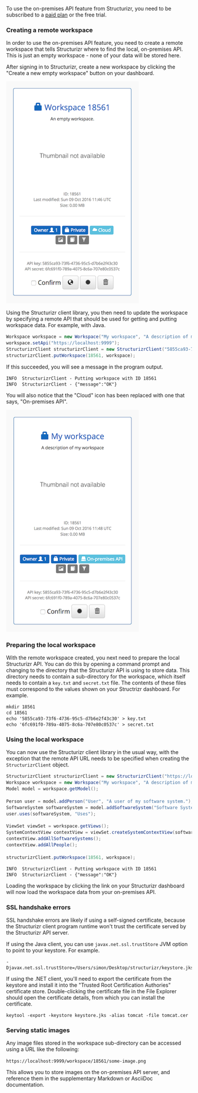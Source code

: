 To use the on-premises API feature from Structurizr, you need to be subscribed to a [paid plan](https://structurizr.com/pricing) or the free trial.

### Creating a remote workspace

In order to use the on-premises API feature, you need to create a remote workspace that tells Structurizr where to find the local, on-premises API. This is just an empty workspace - none of your data will be stored here.

After signing in to Structurizr, create a new workspace by clicking the "Create a new empty workspace" button on your dashboard.

![An empty, cloud-based workspace](empty-workspace-1.png)

Using the Structurizr client library, you then need to update the workspace by specifying a remote API that should be used for getting and putting workspace data. For example, with Java.

```java
Workspace workspace = new Workspace("My workspace", "A description of my workspace");
workspace.setApi("https://localhost:9999");
StructurizrClient structurizrClient = new StructurizrClient("5855ca93-73f6-4736-95c5-d7b6e2f43c30", "6fc691f0-789a-4075-8c6a-707e80c0537c");
structurizrClient.putWorkspace(18561, workspace);
```

If this succeeded, you will see a message in the program output.

```
INFO  StructurizrClient - Putting workspace with ID 18561
INFO  StructurizrClient - {"message":"OK"}
```

You will also notice that the "Cloud" icon has been replaced with one that says, "On-premises API". 

![An empty, on-premises workspace](empty-workspace-2.png)

### Preparing the local workspace

With the remote workspace created, you next need to prepare the local Structurizr API. You can do this by opening a command prompt and changing to the directory that the Structurizr API is using to store data. This directory needs to contain a sub-directory for the workspace, which itself needs to contain a ```key.txt``` and ```secret.txt``` file. The contents of these files must correspond to the values shown on your Structrizr dashboard. For example.

```
mkdir 18561
cd 18561
echo '5855ca93-73f6-4736-95c5-d7b6e2f43c30' > key.txt
echo '6fc691f0-789a-4075-8c6a-707e80c0537c' > secret.txt
```

### Using the local workspace

You can now use the Structurizr client library in the usual way, with the exception that the remote API URL needs to be specified when creating the ```StructurizrClient``` object.

```java
StructurizrClient structurizrClient = new StructurizrClient("https://localhost:9999", "5855ca93-73f6-4736-95c5-d7b6e2f43c30", "6fc691f0-789a-4075-8c6a-707e80c0537c");
Workspace workspace = new Workspace("My workspace", "A description of my workspace");
Model model = workspace.getModel();

Person user = model.addPerson("User", "A user of my software system.");
SoftwareSystem softwareSystem = model.addSoftwareSystem("Software System", "My software system.");
user.uses(softwareSystem, "Uses");

ViewSet viewSet = workspace.getViews();
SystemContextView contextView = viewSet.createSystemContextView(softwareSystem, "Context", "A description of this diagram.");
contextView.addAllSoftwareSystems();
contextView.addAllPeople();

structurizrClient.putWorkspace(18561, workspace);
```

```
INFO  StructurizrClient - Putting workspace with ID 18561
INFO  StructurizrClient - {"message":"OK"}
```

Loading the workspace by clicking the link on your Structurizr dashboard will now load the workspace data from your on-premises API.

### SSL handshake errors

SSL handshake errors are likely if using a self-signed certificate, because the Structurizr client program runtime won't trust the certificate served by the Structurizr API server.

If using the Java client, you can use ```javax.net.ssl.trustStore``` JVM option to point to your keystore. For example.

```
-Djavax.net.ssl.trustStore=/Users/simon/Desktop/structurizr/keystore.jks
```

If using the .NET client, you'll need to export the certificate from the keystore and install it into the "Trusted Root Certification Authories" certificate store. Double-clicking the certificate file in the File Explorer should open the certificate details, from which you can install the certificate.

```
keytool -export -keystore keystore.jks -alias tomcat -file tomcat.cer
```

### Serving static images

Any image files stored in the workspace sub-directory can be accessed using a URL like the following:

```https://localhost:9999/workspace/18561/some-image.png```

This allows you to store images on the on-premises API server, and reference them in the supplementary Markdown or AsciiDoc documentation.